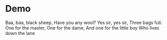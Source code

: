 # Demo
Baa, baa, black sheep,
Have you any wool?
Yes sir, yes sir,
Three bags full.
One for the master,
One for the dame,
And one for the little boy
Who lives down the lane
